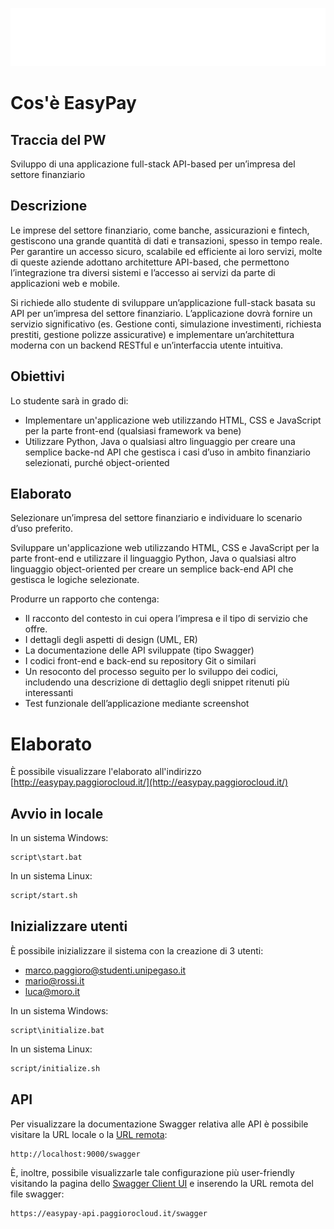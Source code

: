 ![EasyPay](frontend/public/logo-white.png "EasyPay")

# Cos'è EasyPay

## Traccia del PW

Sviluppo di una applicazione full-stack API-based per un’impresa del settore finanziario

## Descrizione

Le imprese del settore finanziario, come banche, assicurazioni e fintech, gestiscono una grande quantità di dati e
transazioni, spesso in tempo reale. Per garantire un accesso sicuro, scalabile ed efficiente ai loro servizi, molte di
queste aziende adottano architetture API-based, che permettono l’integrazione tra diversi sistemi e l’accesso ai servizi
da parte di applicazioni web e mobile.

Si richiede allo studente di sviluppare un’applicazione full-stack basata su API per un’impresa del settore finanziario.
L’applicazione dovrà fornire un servizio significativo (es. Gestione conti, simulazione investimenti, richiesta
prestiti, gestione polizze assicurative) e implementare un’architettura moderna con un backend RESTful e un’interfaccia
utente intuitiva.

## Obiettivi

Lo studente sarà in grado di:

- Implementare un'applicazione web utilizzando HTML, CSS e JavaScript per la parte front-end (qualsiasi framework va
  bene)
- Utilizzare Python, Java o qualsiasi altro linguaggio per creare una semplice backe-nd API che gestisca i casi d’uso in
  ambito finanziario selezionati, purché object-oriented

## Elaborato

Selezionare un’impresa del settore finanziario e individuare lo scenario d’uso preferito.

Sviluppare un'applicazione web utilizzando HTML, CSS e JavaScript per la parte front-end e utilizzare il linguaggio
Python, Java o qualsiasi altro linguaggio object-oriented per creare un semplice back-end API che gestisca le logiche
selezionate.

Produrre un rapporto che contenga:

- Il racconto del contesto in cui opera l’impresa e il tipo di servizio che offre.
- I dettagli degli aspetti di design (UML, ER)
- La documentazione delle API sviluppate (tipo Swagger)
- I codici front-end e back-end su repository Git o similari
- Un resoconto del processo seguito per lo sviluppo dei codici, includendo una descrizione di dettaglio degli snippet
  ritenuti più interessanti
- Test funzionale dell’applicazione mediante screenshot

# Elaborato

È possibile visualizzare l'elaborato all'indirizzo
[http://easypay.paggiorocloud.it/](http://easypay.paggiorocloud.it/)

## Avvio in locale

In un sistema Windows:

```batch
script\start.bat
```

In un sistema Linux:

```bash
script/start.sh
```

## Inizializzare utenti

È possibile inizializzare il sistema con la creazione di 3 utenti:

- marco.paggioro@studenti.unipegaso.it
- mario@rossi.it
- luca@moro.it

In un sistema Windows:

```batch
script\initialize.bat
```

In un sistema Linux:

```bash
script/initialize.sh
```

## API

Per visualizzare la documentazione Swagger relativa alle API è possibile visitare la URL locale o
la [URL remota](https://easypay-api.paggiorocloud.it/swagger):

```http request
http://localhost:9000/swagger
```

È, inoltre, possibile visualizzarle tale configurazione più user-friendly visitando la pagina
dello [Swagger Client UI](https://petstore.swagger.io/) e inserendo la URL remota del file swagger:

```http request
https://easypay-api.paggiorocloud.it/swagger
```